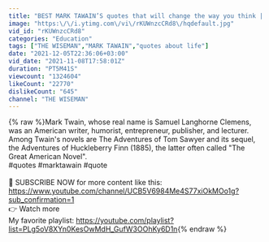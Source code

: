 ```yaml
---
title: "BEST MARK TAWAIN’S quotes that will change the way you think | life changing quote"
image: "https:\/\/i.ytimg.com\/vi\/rKUWnzcCRd8\/hqdefault.jpg"
vid_id: "rKUWnzcCRd8"
categories: "Education"
tags: ["THE WISEMAN","MARK TAWAIN","quotes about life"]
date: "2021-12-05T22:36:06+03:00"
vid_date: "2021-11-08T17:58:01Z"
duration: "PT5M41S"
viewcount: "1324604"
likeCount: "22770"
dislikeCount: "645"
channel: "THE WISEMAN"
---
```

{% raw %}Mark Twain, whose real name is Samuel Langhorne Clemens, was an American writer, humorist, entrepreneur, publisher, and lecturer. Among Twain's novels are The Adventures of Tom Sawyer and its sequel, the Adventures of Huckleberry Finn (1885), the latter often called &quot;The Great American Novel&quot;.<br />#quotes #marktawain #quote <br /><br />🔔  SUBSCRIBE NOW for more content like this: <a rel="nofollow" target="blank" href="https://www.youtube.com/channel/UCB5V6984Me4S77xiOkMOo1g?sub_confirmation=1">https://www.youtube.com/channel/UCB5V6984Me4S77xiOkMOo1g?sub_confirmation=1</a><br />👉 Watch more<br />My favorite playlist: <a rel="nofollow" target="blank" href="https://youtube.com/playlist?list=PLg5oV8XYn0KesOwMdH_GufW3OOhKy6D1n">https://youtube.com/playlist?list=PLg5oV8XYn0KesOwMdH_GufW3OOhKy6D1n</a>{% endraw %}

